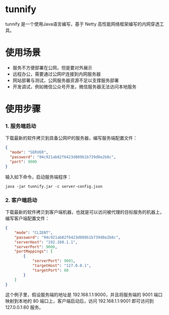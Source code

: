 # tunnify
tunnify 是一个使用Java语言编写，基于 Netty 高性能网络框架编写的内网穿透工具。

# 使用场景
- 服务不方便部署在公网，但是要对外展示
- 远程办公，需要通过公网IP连接到内网服务器
- 网站部署与测试，公网服务器资源不足以支撑服务部署
- 开发调试，例如微信公众号开发，微信服务器无法访问本地服务

# 使用步骤
### 1. 服务端启动
下载最新的软件拷贝到具备公网IP的服务器，编写服务端配置文件：
```json
{
  "mode": "SERVER",
  "password": "94c921ab82f6423d889b1b739d8e2b8c",
  "port": 9000
}
```
输入如下命令，启动服务端程序：
```shell
java -jar tunnify.jar -c server-config.json
```

### 2. 客户端启动
下载最新的软件拷贝到客户端机器，也就是可以访问被代理的目标服务的机器上，编写客户端配置文件：
```json
{
    "mode": "CLIENT",
    "password": "94c921ab82f6423d889b1b739d8e2b8c",
    "serverHost": "192.168.1.1",
    "serverPort": 9000,
    "portMappings": [
        {
            "serverPort": 9001,
            "targetHost": "127.0.0.1",
            "targetPort": 80
        }
    ]
}
```
这个例子里，假设服务端的地址是 192.168.1.1:9000，并且将服务端的 9001 端口映射到本地的 80 端口上，客户端启动后，访问 192.168.1.1:9001 即可访问到 127.0.0.1:80 服务。